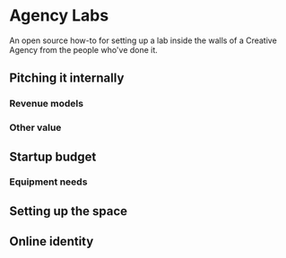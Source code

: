 Agency Labs
=========

An open source how-to for setting up a lab inside the walls of a Creative Agency from the people who've done it.

## Pitching it internally

### Revenue models

### Other value

## Startup budget

### Equipment needs

## Setting up the space

## Online identity
